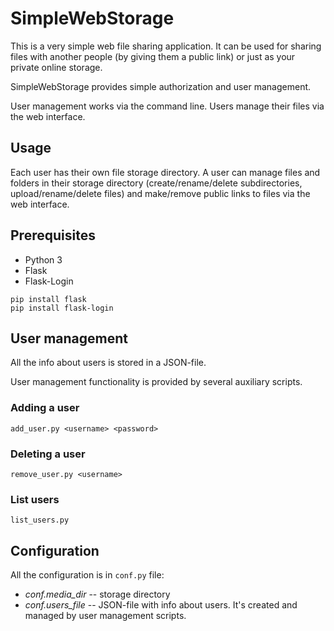 # SimpleWebStorage

This is a very simple web file sharing application. It can be used for sharing files with another people (by giving them
a public link) or just as your private online storage.

SimpleWebStorage provides simple authorization and user management.

User management works via the command line. Users manage their files via the web interface.

## Usage

Each user has their own file storage directory. A user can manage files and folders in their storage directory
(create/rename/delete subdirectories, upload/rename/delete files) and make/remove public links to files via the web
interface.

## Prerequisites

- Python 3
- Flask
- Flask-Login

```
pip install flask
pip install flask-login
```

## User management

All the info about users is stored in a JSON-file.

User management functionality is provided by several auxiliary scripts.

### Adding a user

```add_user.py <username> <password>```

### Deleting a user

```remove_user.py <username>```

### List users

```list_users.py ```

## Configuration

All the configuration is in ```conf.py``` file:

- *conf.media_dir* -- storage directory
- *conf.users_file* -- JSON-file with info about users. It's created and managed by user management scripts.
